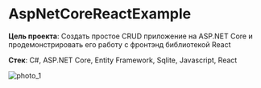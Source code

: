 # AspNetCoreReactExample

**Цель проекта**: Создать простое CRUD приложение на ASP.NET Core и продемонстрировать его работу с фронтэнд библиотекой React

**Стек**: C#, ASP.NET Core, Entity Framework, Sqlite, Javascript, React

![photo_1](https://github.com/rugewit/AspNetCoreReactExample/blob/main/photo1.png)

